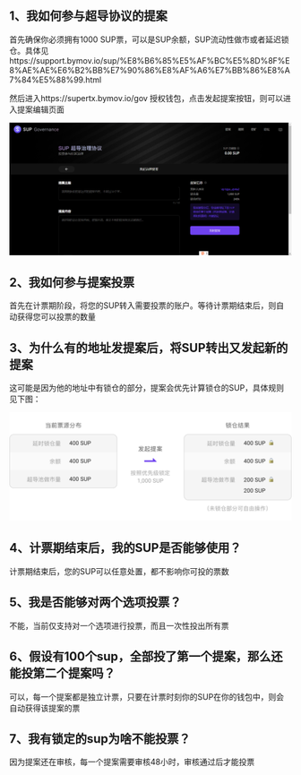 ## 1、我如何参与超导协议的提案

首先确保你必须拥有1000 SUP票，可以是SUP余额，SUP流动性做市或者延迟锁仓。具体见https://support.bymov.io/sup/%E8%B6%85%E5%AF%BC%E5%8D%8F%E8%AE%AE%E6%B2%BB%E7%90%86%E8%AF%A6%E7%BB%86%E8%A7%84%E5%88%99.html

然后进入https://supertx.bymov.io/gov 授权钱包，点击发起提案按钮，则可以进入提案编辑页面

![](../images/governance/governance4.png)

## 2、我如何参与提案投票

首先在计票期阶段，将您的SUP转入需要投票的账户。等待计票期结束后，则自动获得您可以投票的数量

## 3、为什么有的地址发提案后，将SUP转出又发起新的提案

这可能是因为他的地址中有锁仓的部分，提案会优先计算锁仓的SUP，具体规则见下图：

![](../images/governance/governance5.png)

## 4、计票期结束后，我的SUP是否能够使用？

计票期结束后，您的SUP可以任意处置，都不影响你可投的票数

## 5、我是否能够对两个选项投票？

不能，当前仅支持对一个选项进行投票，而且一次性投出所有票

## 6、假设有100个sup，全部投了第一个提案，那么还能投第二个提案吗？

可以，每一个提案都是独立计票，只要在计票时刻你的SUP在你的钱包中，则会自动获得该提案的票

## 7、我有锁定的sup为啥不能投票？

因为提案还在审核，每一个提案需要审核48小时，审核通过后才能投票